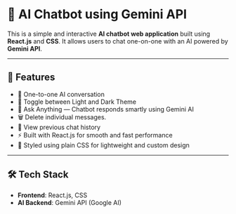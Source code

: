 # 🤖 AI Chatbot using Gemini API

This is a simple and interactive **AI chatbot web application** built using **React.js** and **CSS**. It allows users to chat one-on-one with an AI powered by **Gemini API**.

---

## 🚀 Features

- 💬 One-to-one AI conversation
- 🎨 Toggle between Light and Dark Theme
- 🧠 Ask Anything — Chatbot responds smartly using Gemini AI
- 🗑️ Delete individual messages.
- 📜 View previous chat history
- ⚡ Built with React.js for smooth and fast performance
- 🎨 Styled using plain CSS for lightweight and custom design

---

## 🛠️ Tech Stack

- **Frontend**: React.js, CSS
- **AI Backend**: Gemini API (Google AI)
